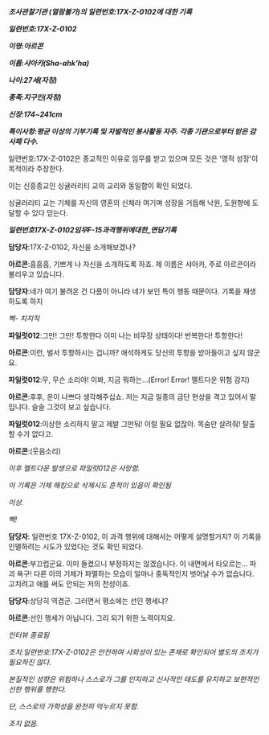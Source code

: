 ***조사관찰기관 (열람불가)의 일련번호:17X-Z-0102에 대한 기록***

***일련번호:17X-Z-0102***

***이명:아르콘***

***이름:샤아카(Sha-ahk'ha)***

***나이:27세(자칭)***

***종족:지구인(자칭)***

***신장:174~241cm***

***특이사항:평균 이상의 기부기록 및 자발적인 봉사활동 자주. 각종 기관으로부터 받은 감사패 다수.***


일련번호:17X-Z-0102은 종교적인 이유로 임무를 받고 있으며 모든 것은 '영적 성장'이 목적이라 주장한다.

이는 신흥종교인 싱귤러리티 교의 교리와 동일함이 확인 되었다.

싱귤러리티 교는 기체를 자신의 영혼의 신체라 여기며 성장을 거듭해 낙원, 도원향에 도달할 수 있다 믿는다.


***일련번호17X-Z-0102임무F-15과격행위에대한_면담기록***


**담당자**:17X-Z-0102, 자신을 소개해보겠나?

**아르콘**:흠흠흠, 기쁘게 나 자신을 소개하도록 하죠. 제 이름은 샤아카, 주로 아르콘이라 불리우고 있습니다.

**담당자**:네가 여기 불려온 건 다름이 아니라 네가 보인 특이 행동 때문이다. 기록을 재생하도록 하지


*삑- 치지직*


**파일럿012**:그만! 그만! 투항한다 이미 나는 비무장 상태이다!  반복한다! 투항한다!

**아르콘**:이런, 벌서 투항하시는 겁니까? 애석하게도 당신의 투항을 받아들이고 싶지 않군요.

**파일럿012**:무, 무슨 소리야! 이봐, 지금 뭐하는...(Error! Error! 멜트다운 위험 감지)

**아르콘**:후후, 운이 나쁘다 생각해주십쇼. 저는 지금 일종의 금단 현상을 격고 있어서 말입니다. 슬슬 그것이 보고 싶습니다.

**파일럿012**:이상한 소리하지 말고 제발 그만둬! 이럴 필요 없잖아. 목숨만 살려줘! 탈출할 수가 없다고.

**아르콘**:(웃음소리)


*이후 멜트다운 발생으로 파일럿012은 사망함.*

*이 기록은 기체 해킹으로 삭제시도 흔적이 있음이 확인됨*

*이상.*

*삑!*


**담당자**: 일련번호 17X-Z-0102, 이 과격 행위에 대해서는 어떻게 설명할거지? 이 기록을 인멸하려는 시도가 있었다는 것도 확인 되었다.

**아르콘**:부끄럽군요. 이미 들켰으니 부정하지는 않겠습니다. 이 내면에서 타오르는... 파괴 욕구! 다른 이의 기체가 파멸하는 모습이 얼마나 중독적인지 벗어날 수가 없습니다. 고치려고 애를 써도 안되는 저의 천성이죠.

**담당자**:상당히 역겹군. 그러면서 평소에는 선인 행세냐?

**아르콘**:선인 행세가 아닙니다. 그리 되기 위한 노력이지요.


*인터뷰 종료됨*


*조치:일련번호:17X-Z-0102은 안전하며 사회성이 있는 존재로 확인되어 별도의 조치가 필요하진 않다.*

*본질적인 성향은 위험하나 스스로가 그를 인지하고 신사적인 태도를 유지하고 보편적인 선한 행위를 행한다.*

*단, 스스로의 가학성을 완전히 억누르지 못함.*

*조치 없음.*
